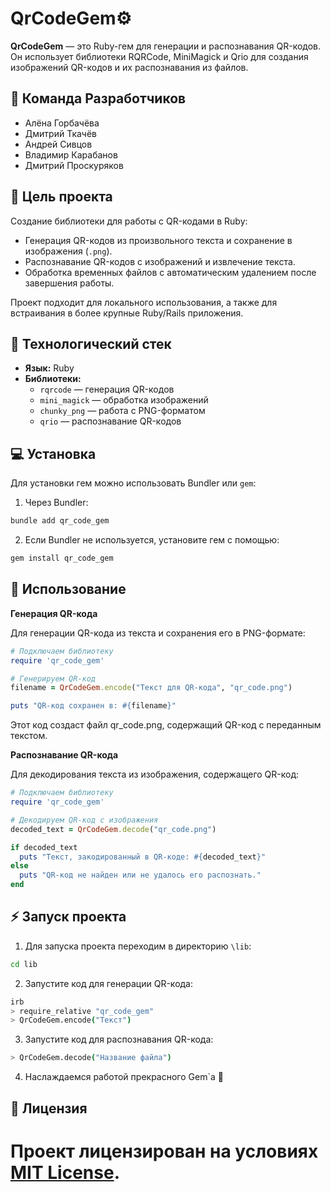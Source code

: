 # QrCodeGem⚙️

**QrCodeGem** — это Ruby-гем для генерации и распознавания QR-кодов. Он использует библиотеки RQRCode, MiniMagick и Qrio для создания изображений QR-кодов и их распознавания из файлов.


## 👥 Команда Разработчиков

- Алёна Горбачёва 
- Дмитрий Ткачёв
- Андрей Сивцов
- Владимир Карабанов
- Дмитрий Проскуряков

## 🎯 Цель проекта

Создание библиотеки для работы с QR-кодами в Ruby:

- Генерация QR-кодов из произвольного текста и сохранение в изображения (`.png`).
- Распознавание QR-кодов с изображений и извлечение текста.
- Обработка временных файлов с автоматическим удалением после завершения работы.

Проект подходит для локального использования, а также для встраивания в более крупные Ruby/Rails приложения.


## 🧱 Технологический стек

- **Язык:** Ruby
- **Библиотеки:**
  - `rqrcode` — генерация QR-кодов
  - `mini_magick` — обработка изображений
  - `chunky_png` — работа с PNG-форматом
  - `qrio` — распознавание QR-кодов

## 💻 Установка

Для установки гем можно использовать Bundler или `gem`:

1. Через Bundler:

```bash
bundle add qr_code_gem
```
2. Если Bundler не используется, установите гем с помощью:

```bash
gem install qr_code_gem
```

## 🚀 Использование

**Генерация QR-кода**

Для генерации QR-кода из текста и сохранения его в PNG-формате:

```ruby
# Подключаем библиотеку
require 'qr_code_gem'

# Генерируем QR-код
filename = QrCodeGem.encode("Текст для QR-кода", "qr_code.png")

puts "QR-код сохранен в: #{filename}"
```
Этот код создаст файл qr_code.png, содержащий QR-код с переданным текстом.

**Распознавание QR-кода**

Для декодирования текста из изображения, содержащего QR-код:

```ruby
# Подключаем библиотеку
require 'qr_code_gem'

# Декодируем QR-код с изображения
decoded_text = QrCodeGem.decode("qr_code.png")

if decoded_text
  puts "Текст, закодированный в QR-коде: #{decoded_text}"
else
  puts "QR-код не найден или не удалось его распознать."
end
```

## ⚡️ Запуск проекта

1. Для запуска проекта переходим в директорию `\lib`:

```bash
cd lib
```

2. Запустите код для генерации QR-кода:

```bash
irb
> require_relative "qr_code_gem"
> QrCodeGem.encode("Текст")
```

3. Запустите код для распознавания QR-кода:

```bash
> QrCodeGem.decode("Название файла")
```

4. Наслаждаемся работой прекрасного Gem`a 🙂


## 📝 Лицензия

Проект лицензирован на условиях [MIT License](https://opensource.org/licenses/MIT).
=====

